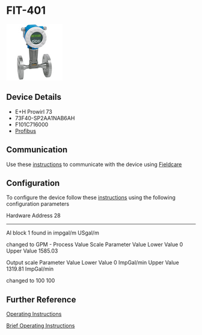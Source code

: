 # FIT-401

![](../images/device_images/prowirl_73.jpg)

## Device Details
+ E+H Prowirl 73
+ 73F40-SP2AA1NAB6AH
+ F101C716000
+ [Profibus](../indexes/index_devices_profibus.md)

## Communication
Use these [instructions](../protocols/profibus/connection_run_4.md) to communicate with the device using [Fieldcare](../fieldcare/fieldcare.md)

## Configuration
To configure the device follow these [instructions](../commissioning_instructions/prowirl_73_profibus.md) using the following configuration parameters

Hardware Address		28


*****

AI block 1 found in impgal/m USgal/m

changed to GPM -
Process Value Scale
Parameter Value
Lower Value 0
Upper Value 1585.03

Output scale
Parameter Value
Lower Value 0 ImpGal/min
Upper Value 1319.81 ImpGal/min

changed to 100 100

## Further Reference
[Operating Instructions](../manuals/prowirl_73_operating_profibus.pdf)

[Brief Operating Instructions](../manuals/prowirl_73_brief_profibus.pdf)
